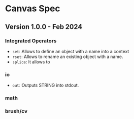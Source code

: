 # Canvas Spec

## Version 1.0.0 - Feb 2024

### Integrated Operators

- `set`: Allows to define an object with a name into a context
- `rset`: Allows to rename an existing object with a name.
- `splice`: It allows to

### io
- `out`: Outputs STRING into stdout.

### math

### brush/cv